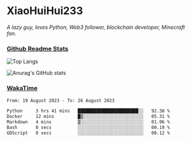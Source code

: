 # XiaoHuiHui233

*A lazy guy, loves Python, Web3 follower, blockchain developer, Minecraft fan.*

### [Github Readme Stats](https://github.com/anuraghazra/github-readme-stats)

![Top Langs](https://github-readme-stats.vercel.app/api/top-langs/?username=XiaoHuiHui233&layout=compact&theme=github_dark)

![Anurag's GitHub stats](https://github-readme-stats.vercel.app/api?username=XiaoHuiHui233&show_icons=true&theme=github_dark)

### [WakaTime](https://wakatime.com)

<!--START_SECTION:waka-->

```txt
From: 19 August 2023 - To: 26 August 2023

Python     3 hrs 41 mins   ███████████████████████░░   92.38 %
Docker     12 mins         █▒░░░░░░░░░░░░░░░░░░░░░░░   05.31 %
Markdown   4 mins          ▒░░░░░░░░░░░░░░░░░░░░░░░░   01.96 %
Bash       0 secs          ░░░░░░░░░░░░░░░░░░░░░░░░░   00.19 %
GDScript   0 secs          ░░░░░░░░░░░░░░░░░░░░░░░░░   00.12 %
```

<!--END_SECTION:waka-->
